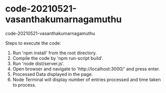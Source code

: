 # code-20210521-vasanthakumarnagamuthu
code-20210521-vasanthakumarnagamuthu

Steps to execute the code:
1) Run 'npm install' from the root directory.
2) Compile the code by 'npm run-script build'.
3) Run 'node dist/server.js'.
4) Open browser and navigate to 'http://localhost:3000/' and press enter.
5) Processed Data displayed in the page.
6) Node Terminal will display number of entries processed and time taken to process.
